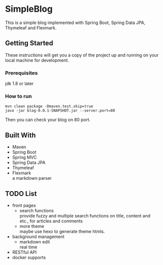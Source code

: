 # SimpleBlog  

This is a simple blog implemented with Spring Boot, Spring Data JPA, Thymeleaf and Flexmark.

## Getting Started

These instructions will get you a copy of the project up and running on your local machine for development.

### Prerequisites

jdk 1.8 or later

### How to run

```
mvn clean package -Dmaven.test.skip=true
java -jar blog-0.0.1-SNAPSHOT.jar --server.port=80
```
Then you can check your blog on 80 port.

## Built With

- Maven
- Spring Boot
- Spring MVC
- Spring Data JPA
- Thymeleaf
- Flexmark  
    a markdown parser

## TODO List

- front pages
    - search functions  
        provide fuzzy and multiple search functions on title, content and etc., for articles and comments
    - more theme  
        maybe use hexo to generate theme htmls.
- background management
    - markdown edit  
        real time
- RESTful API
- docker supports



